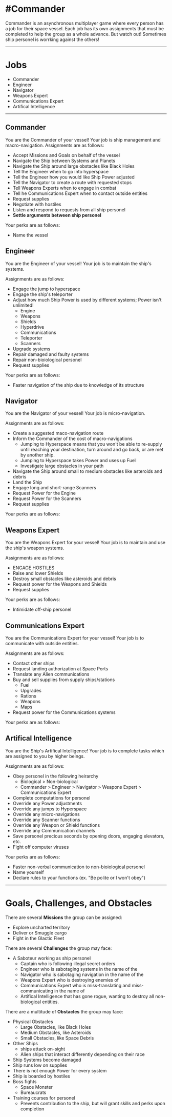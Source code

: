 #**Commander**
======

Commander is an asynchronous multiplayer game where every person has a job for their space vessel. Each job has its own assignments that must be completed to help the group as a whole advance. But watch out! Sometimes ship personel is worrking against the others!


------

# Jobs

- Commander
- Engineer
- Navigator
- Weapons Expert
- Communications Expert
- Artifical Intelligence

------

## Commander

You are the Commander of your vessel! Your job is ship management and macro-navigation. Assignments are as follows:
- Accept Missions and Goals on behalf of the vessel
- Navigate the Ship between Systems and Planets
- Navigate the Ship around large obstacles like Black Holes
- Tell the Engineer when to go into hyperspace
- Tell the Engineer how you would like Ship Power adjusted
- Tell the Navigator to create a route with requested stops
- Tell Weapons Experts when to engage in combat
- Tell he Communications Expert when to contact outside entities
- Request supplies
- Negotiate with hostiles
- Listen and respond to requests from all ship personel
- **Settle arguments between ship personel**

Your perks are as follows:
- Name the vessel
	
	
## Engineer

You are the Engineer of your vessel! Your job is to maintain the ship's systems.

Assignments are as follows:
- Engage the jump to hyperspace
- Engage the ship's teleporter
- Adjust how much Ship Power is used by different systems; Power isn't unlimited!
	- Engine
	- Weapons
	- Shields
	- Hyperdrive
	- Communications
	- Teleporter
	- Scanners
- Upgrade systems
- Repair damaged and faulty systems
- Repair non-bioiological personel
- Request supplies

Your perks are as follows:
- Faster navigation of the ship due to knowledge of its structure
	

## Navigator

You are the Navigator of your vessel! Your job is micro-navigation.

Assignments are as follows:
- Create a suggested maco-navigation route
- Inform the Commander of the cost of macro-navigations
	- Jumping to Hyperspace means that you won't be able to re-supply until reaching your destination, turn around and go back, or are met by another ship.
	- Jumping to Hyperspace takes Power and uses up Fuel
	- Investigate large obstacles in your path
- Navigate the Ship around small to medium obstacles like asteroids and debris
- Land the Ship
- Engage long and short-range Scanners
- Request Power for the Engine
- Request Power for the Scanners
- Request supplies

Your perks are as follows:


## Weapons Expert

You are the Weapons Expert for your vessel! Your job is to maintain and use the ship's weapon systems.

Assignments are as follows:
- ENGAGE HOSTILES
- Raise and lower Shields
- Destroy small obstacles like asteroids and debris
- Request power for the Weapons and Shields
- Request supplies

Your perks are as follows:
- Intimidate off-ship personel


## Communications Expert

You are the Communications Expert for your vessel! Your job is to communicate with outside entities.

Assignments are as follows:
- Contact other ships
- Request landing authorization at Space Ports
- Translate any Alien communications
- Buy and sell supplies from supply ships/stations
	- Fuel
	- Upgrades
	- Rations
	- Weapons
	- Maps
- Request power for the Communications systems

Your perks are as follows:


## Artifical Intelligence

You are the Ship's Artifical Intelligence! Your job is to complete tasks which are assigned to you by higher beings.

Assignments are as follows:
- Obey personel in the following heirarchy
	- Biological > Non-biological
	- Commander > Engineer > Navigator > Weapons Expert > Communications Expert
- Complete computations for personel
- Override any Power adjustments
- Override any jumps to Hyperspace
- Override any micro-navigations
- Override any Scanner functions
- Override any Weapon or Shield functions
- Override any Communication channels
- Save personel precious seconds by opening doors, engaging elevators, etc.
- Fight off computer viruses

Your perks are as follows:
- Faster non-verbal communication to non-bioiological personel
- Name yourself
- Declare rules to your functions (ex. "Be polite or I won't obey")

------

# Goals, Challenges, and Obstacles

There are several **Missions** the group can be assigned:
- Explore uncharted territory
- Deliver or Smuggle cargo
- Fight in the Glactic Fleet

There are several **Challenges** the group may face:
- A Saboteur working as ship personel
	- Captain who is following illegal secret orders
	- Engineer who is sabotaging systems in the name of the <ENEMY GROUP NAME>
	- Navigator who is sabotaging navigation in the name of the <ENEMY GROUP NAME>
	- Weapons Expert who is destroying enemies of <ENEMY GROUP NAME HERE>
	- Communications Expert who is miss-translating and miss-communicating in the name of <ENEMY GROUP NAME>
	- Artifical Intelligence that has gone rogue, wanting to destroy all non-biological entities.

There are a multitude of **Obstacles** the group may face:
- Physical Obstacles
	- Large Obstacles, like Black Holes
	- Medium Obstacles, like Asteroids
	- Small Obstacles, like Space Debris
- Other Ships
	- <ENEMY GROUP NAME> ships attack on-sight
	- Alien ships that interact differently depending on their race
- Ship Systems become damaged
- Ship runs low on supplies
- There is not enough Power for every system
- Ship is boarded by hostiles
- Boss fights
	- Space Monster
	- Bureaucrats
- Training courses for personel
	- Prevents contribution to the ship, but will grant skills and perks upon completion
	


















